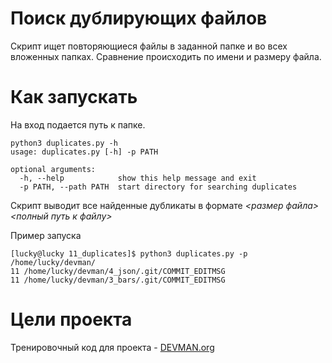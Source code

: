 # Поиск дублирующих файлов

Скрипт ищет повторяющиеся файлы в заданной папке и во всех вложенных папках. Сравнение происходить по имени и размеру файла.

# Как запускать

На вход подается путь к папке.

```
python3 duplicates.py -h
usage: duplicates.py [-h] -p PATH

optional arguments:
  -h, --help            show this help message and exit
  -p PATH, --path PATH  start directory for searching duplicates

```

Скрипт выводит все найденные дубликаты в формате 
*<размер файла> <полный путь к файлу>*

Пример запуска

```
[lucky@lucky 11_duplicates]$ python3 duplicates.py -p /home/lucky/devman/
11 /home/lucky/devman/4_json/.git/COMMIT_EDITMSG
11 /home/lucky/devman/3_bars/.git/COMMIT_EDITMSG

```

# Цели проекта

Тренировочный код для проекта - [DEVMAN.org](https://devman.org)

